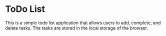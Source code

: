 # ToDo List
 
This is a simple todo list application that allows users to add, complete, and delete tasks. The tasks are stored in the local storage of the browser.
